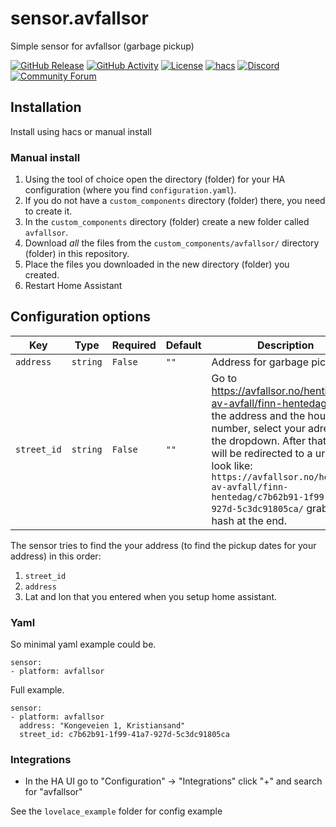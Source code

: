 # sensor.avfallsor
Simple sensor for avfallsor (garbage pickup)


[![GitHub Release][releases-shield]][releases]
[![GitHub Activity][commits-shield]][commits]
[![License][license-shield]](LICENSE.md)
[![hacs][hacsbadge]][hacs]
[![Discord][discord-shield]][discord]
[![Community Forum][forum-shield]][forum]


## Installation
Install using hacs or manual install

### Manual install
1. Using the tool of choice open the directory (folder) for your HA configuration (where you find `configuration.yaml`).
2. If you do not have a `custom_components` directory (folder) there, you need to create it.
3. In the `custom_components` directory (folder) create a new folder called `avfallsor`.
4. Download _all_ the files from the `custom_components/avfallsor/` directory (folder) in this repository.
5. Place the files you downloaded in the new directory (folder) you created.
6. Restart Home Assistant


## Configuration options
Key | Type | Required | Default | Description
-- | -- | -- | -- | --
`address` | `string` | `False` | `""` | Address for garbage pickup
`street_id` | `string` | `False` | `""` | Go to https://avfallsor.no/henting-av-avfall/finn-hentedag/ enter the address and the hour number, select your adresse in the dropdown. After that you will be redirected to a url that look like: ```https://avfallsor.no/henting-av-avfall/finn-hentedag/c7b62b91-1f99-41a7-927d-5c3dc91805ca/``` grab the hash at the end.

The sensor tries to find the your address (to find the pickup dates for your address) in this order:
1. `street_id`
2. `address`
3. Lat and lon that you entered when you setup home assistant.

### Yaml
So minimal yaml example could be.
````
sensor:
- platform: avfallsor
````

Full example.
```
sensor:
- platform: avfallsor
  address: "Kongeveien 1, Kristiansand"
  street_id: c7b62b91-1f99-41a7-927d-5c3dc91805ca
```

### Integrations
- In the HA UI go to "Configuration" -> "Integrations" click "+" and search for "avfallsor"

See the `lovelace_example` folder for config example


[commits-shield]: https://img.shields.io/github/commit-activity/y/custom-components/sensor.avfallsor.svg?style=for-the-badge
[commits]: https://github.com/custom-components/sensor.avfallsor/commits/master
[hacs]: https://github.com/hacs/integration
[hacsbadge]: https://img.shields.io/badge/HACS-Default-orange.svg?style=for-the-badge
[discord]: https://discord.gg/Qa5fW2R
[discord-shield]: https://img.shields.io/discord/330944238910963714.svg?style=for-the-badge
[exampleimg]: example.png
[forum-shield]: https://img.shields.io/badge/community-forum-brightgreen.svg?style=for-the-badge
[forum]: https://community.home-assistant.io/
[license-shield]: https://img.shields.io/github/license/custom-components/blueprint.svg?style=for-the-badge
[releases-shield]: https://img.shields.io/github/release/custom-components/blueprint.svg?style=for-the-badge
[releases]: https://github.com/custom-components/sensor.avfallsor/releases
